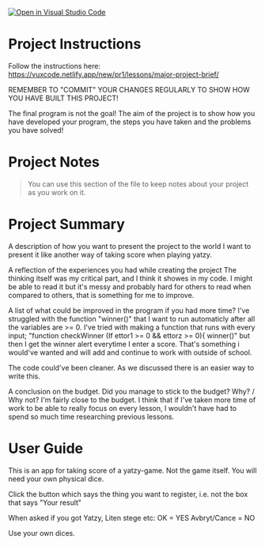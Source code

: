[![Open in Visual Studio Code](https://classroom.github.com/assets/open-in-vscode-718a45dd9cf7e7f842a935f5ebbe5719a5e09af4491e668f4dbf3b35d5cca122.svg)](https://classroom.github.com/online_ide?assignment_repo_id=14390418&assignment_repo_type=AssignmentRepo)
# Project Instructions
Follow the instructions here: https://vuxcode.netlify.app/new/pr1/lessons/major-project-brief/

REMEMBER TO "COMMIT" YOUR CHANGES REGULARLY TO SHOW HOW YOU HAVE BUILT THIS PROJECT! 

The final program is not the goal! The aim of the project is to show how you have developed your program, the steps you have taken and the problems you have solved!

# Project Notes

> You can use this section of the file to keep notes about your project as you work on it.

# Project Summary

A description of how you want to present the project to the world
I want to present it like another way of taking score when playing yatzy.

A reflection of the experiences you had while creating the project
The thinking itself was my critical part, and I think it showes in my code.
I might be able to read it but it's messy and probably hard for others to read when compared to others, that is something for me to improve.

A list of what could be improved in the program if you had more time?
I've struggled with the function "winner()" that I want to run automaticly after all the variables are >= 0. I've tried with making a function that runs with every input;
"function checkWinner (If ettor1 >= 0 && ettorz >= 0){
winner()" but then I get the winner alert everytime I enter a score.
That's something i would've wanted and will add and continue to work with outside of school.

The code could've been cleaner. As we discussed there is an easier way to write this.

A conclusion on the budget. Did you manage to stick to the budget? Why? / Why not?
I'm fairly close to the budget. I think that if I've taken more time of work to be able to really focus on every lesson, I wouldn't have had to spend so much time researching previous lessons.

# User Guide

This is an app for taking score of a yatzy-game. Not the game itself. You will need your own physical dice.

Click the button which says the thing you want to register, i.e. not the box that says "Your result"

When asked if you got Yatzy, Liten stege etc: OK = YES
Avbryt/Cance = NO

Use your own dices.
